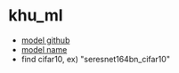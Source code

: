 # khu_ml
- [model github](https://github.com/osmr/imgclsmob/tree/master/pytorch)
- [model name](https://github.com/osmr/imgclsmob/blob/master/pytorch/pytorchcv/model_provider.py)
- find cifar10, ex) "seresnet164bn_cifar10"